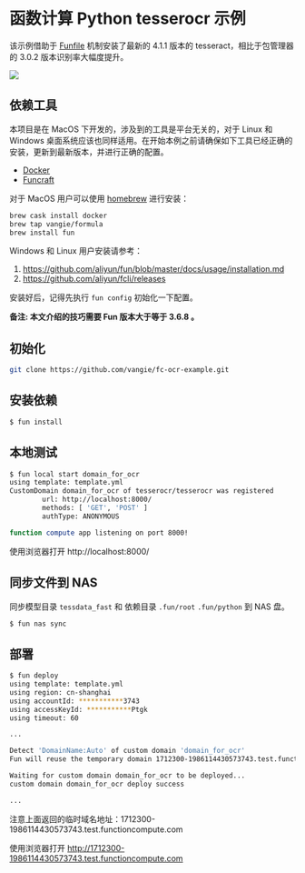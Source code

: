 # 函数计算 Python tesserocr 示例

该示例借助于 [Funfile](./Funfile) 机制安装了最新的 4.1.1 版本的 tesseract，相比于包管理器的 3.0.2 版本识别率大幅度提升。

![](https://img.alicdn.com/tfs/TB15bTyCvb2gK0jSZK9XXaEgFXa-1455-935.gif)

## 依赖工具

本项目是在 MacOS 下开发的，涉及到的工具是平台无关的，对于 Linux 和 Windows 桌面系统应该也同样适用。在开始本例之前请确保如下工具已经正确的安装，更新到最新版本，并进行正确的配置。

* [Docker](https://www.docker.com/)
* [Funcraft](https://github.com/alibaba/funcraft)

对于 MacOS 用户可以使用 [homebrew](https://brew.sh/) 进行安装：

```bash
brew cask install docker
brew tap vangie/formula
brew install fun
```

Windows 和 Linux 用户安装请参考：

1. https://github.com/aliyun/fun/blob/master/docs/usage/installation.md
2. https://github.com/aliyun/fcli/releases

安装好后，记得先执行 `fun config` 初始化一下配置。

**备注: 本文介绍的技巧需要 Fun 版本大于等于 3.6.8 。**

## 初始化

```bash
git clone https://github.com/vangie/fc-ocr-example.git
```

## 安装依赖


```bash
$ fun install
```

## 本地测试

```bash
$ fun local start domain_for_ocr
using template: template.yml
CustomDomain domain_for_ocr of tesserocr/tesserocr was registered
        url: http://localhost:8000/
        methods: [ 'GET', 'POST' ]
        authType: ANONYMOUS

function compute app listening on port 8000!
```

使用浏览器打开 http://localhost:8000/

## 同步文件到 NAS

同步模型目录 `tessdata_fast` 和 依赖目录 `.fun/root` `.fun/python` 到 NAS 盘。

```bash
$ fun nas sync
```

## 部署

```bash
$ fun deploy
using template: template.yml
using region: cn-shanghai
using accountId: ***********3743
using accessKeyId: ***********Ptgk
using timeout: 60

...

Detect 'DomainName:Auto' of custom domain 'domain_for_ocr'
Fun will reuse the temporary domain 1712300-1986114430573743.test.functioncompute.com, expired at 2020-04-27 19:35:00, limited by 1000 per day.

Waiting for custom domain domain_for_ocr to be deployed...
custom domain domain_for_ocr deploy success

...
```
注意上面返回的临时域名地址：1712300-1986114430573743.test.functioncompute.com

使用浏览器打开 http://1712300-1986114430573743.test.functioncompute.com